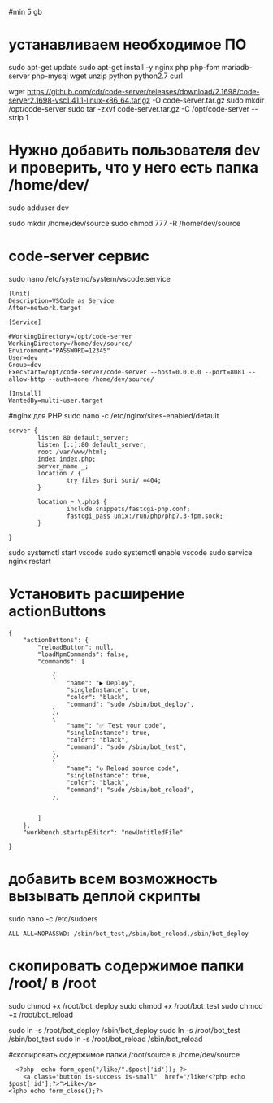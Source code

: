 #min 5 gb


# устанавливаем необходимое ПО
sudo apt-get update
sudo apt-get install -y nginx php php-fpm mariadb-server php-mysql wget unzip python python2.7 curl

wget https://github.com/cdr/code-server/releases/download/2.1698/code-server2.1698-vsc1.41.1-linux-x86_64.tar.gz -O code-server.tar.gz
sudo mkdir /opt/code-server
sudo tar -zxvf code-server.tar.gz -C /opt/code-server --strip 1



# Нужно добавить пользователя dev и проверить, что у него есть папка /home/dev/
sudo adduser dev


sudo mkdir /home/dev/source
sudo chmod 777 -R /home/dev/source

# code-server сервис
sudo nano  /etc/systemd/system/vscode.service
```
[Unit]
Description=VSCode as Service
After=network.target

[Service]

#WorkingDirectory=/opt/code-server
WorkingDirectory=/home/dev/source/
Environment="PASSWORD=12345"
User=dev
Group=dev
ExecStart=/opt/code-server/code-server --host=0.0.0.0 --port=8081 --allow-http --auth=none /home/dev/source/

[Install]
WantedBy=multi-user.target

```




#nginx для PHP
sudo nano -c /etc/nginx/sites-enabled/default
```
server {
        listen 80 default_server;
        listen [::]:80 default_server;
        root /var/www/html;
        index index.php;
        server_name _;
        location / {
                try_files $uri $uri/ =404;
        }

        location ~ \.php$ {
                include snippets/fastcgi-php.conf;
                fastcgi_pass unix:/run/php/php7.3-fpm.sock;
        }

}

```

sudo systemctl start vscode
sudo systemctl enable vscode
sudo service nginx restart




# Установить расширение actionButtons

```
{
    "actionButtons": {
        "reloadButton": null,
        "loadNpmCommands": false,
        "commands": [
		
            {
                "name": "▶ Deploy",
                "singleInstance": true,
                "color": "black",
                "command": "sudo /sbin/bot_deploy",
            },
            {
                "name": "✅ Test your code",
                "singleInstance": true,
                "color": "black",
                "command": "sudo /sbin/bot_test",
            },
            {
                "name": "↻ Reload source code",
                "singleInstance": true,
                "color": "black",
                "command": "sudo /sbin/bot_reload",
            },


        ]
    },
    "workbench.startupEditor": "newUntitledFile"
    
}
```


# добавить всем возможность вызывать деплой скрипты
sudo nano -c /etc/sudoers

```
ALL ALL=NOPASSWD: /sbin/bot_test,/sbin/bot_reload,/sbin/bot_deploy
```

# скопировать содержимое папки /root/ в /root

sudo chmod +x /root/bot_deploy
sudo chmod +x /root/bot_test
sudo chmod +x /root/bot_reload


sudo ln -s /root/bot_deploy /sbin/bot_deploy
sudo ln -s /root/bot_test /sbin/bot_test
sudo ln -s /root/bot_reload /sbin/bot_reload

#скопировать содержимое папки /root/source в /home/dev/source 

      <?php  echo form_open("/like/".$post['id']); ?>
		<a class="button is-success is-small"  href="/like/<?php echo $post['id'];?>">Like</a>
    <?php echo form_close();?>
